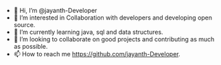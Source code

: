 - 👋 Hi, I’m @jayanth-Developer
- 👀 I’m interested in Collaboration with developers and developing open source.
- 🌱 I’m currently learning java, sql and data structures.
- 💞️ I’m looking to collaborate on good projects and contributing as much as possible.
- 📫 How to reach me https://github.com/jayanth-Developer.

<!---
jayanth-Developer/jayanth-Developer is a ✨ special ✨ repository because its `README.md` (this file) appears on your GitHub profile.
You can click the Preview link to take a look at your changes.
--->
